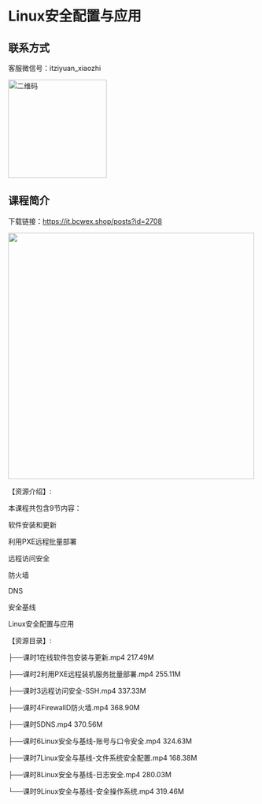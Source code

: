# Linux安全配置与应用

## 联系方式

客服微信号：itziyuan_xiaozhi

<img src="https://ziyuanyun.oss-cn-guangzhou.aliyuncs.com/common/20240614073449/666b82192834a.jpg" width="200" height="200" alt="二维码">

## 课程简介

下载链接：https://it.bcwex.shop/posts?id=2708

<img src="https://ziyuanyun.oss-cn-guangzhou.aliyuncs.com/yun/20240515184233/6644919954e29.jpg" width="500" alt="">

  【资源介绍】:

 本课程共包含9节内容：

 软件安装和更新

 利用PXE远程批量部署

 远程访问安全

 防火墙

 DNS

 安全基线

 Linux安全配置与应用



 【资源目录】:

 ├──课时1在线软件包安装与更新.mp4 217.49M

 ├──课时2利用PXE远程装机服务批量部署.mp4 255.11M

 ├──课时3远程访问安全-SSH.mp4 337.33M

 ├──课时4FirewallD防火墙.mp4 368.90M

 ├──课时5DNS.mp4 370.56M

 ├──课时6Linux安全与基线-账号与口令安全.mp4 324.63M

 ├──课时7Linux安全与基线-文件系统安全配置.mp4 168.38M

 ├──课时8Linux安全与基线-日志安全.mp4 280.03M

 └──课时9Linux安全与基线-安全操作系统.mp4 319.46M

  